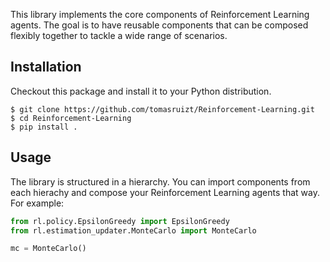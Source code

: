 This library implements the core components of Reinforcement Learning agents.
The goal is to have reusable components that can be composed flexibly together
to tackle a wide range of scenarios.

## Installation
Checkout this package and install it to your Python distribution.
```commandline
$ git clone https://github.com/tomasruizt/Reinforcement-Learning.git
$ cd Reinforcement-Learning
$ pip install .
```
## Usage
The library is structured in a hierarchy. You can import components from each hierachy
and compose your Reinforcement Learning agents that way. For example:
```python
from rl.policy.EpsilonGreedy import EpsilonGreedy
from rl.estimation_updater.MonteCarlo import MonteCarlo

mc = MonteCarlo()

```